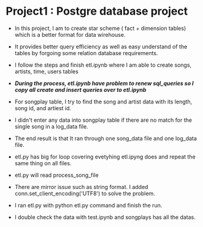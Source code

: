# Project1 : Postgre database project 

* In this project, I am to create star scheme ( fact + dimension tables) which is a better format for data wirehouse.

* It provides better query efficiency  as well as easy understand of the tables by forgoing some relation database requirements. 

* I follow the steps and finish etl.ipynb where I am able to create songs, artists, time, users tables

* ***During the process, etl.ipynb have problem to renew sql_queries so I copy all create and insert queries over to etl.ipynb***


* For songplay table, I try to find the song and artist data with its length, song id, and artiest id. 

* I didn't enter any data into songplay table if there are no match for the single song in a log_data file.

* The end result is that It ran through one song_data file and one log_data file. 

* etl.py has big for loop covering evetyhing etl.ipyng does and repeat the same thing on all files.

* etl.py will read  process_song_file 

* There are mirror issue such as string format. I added conn.set_client_encoding('UTF8') to solve the problem.

* I ran etl.py with python etl.py command and finish the run.

* I double check the data with test.ipynb and songplays has all the datas.


    